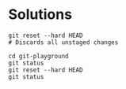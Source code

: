 # Solutions

```shell
git reset --hard HEAD
# Discards all unstaged changes
```

```shell
cd git-playground
git status
git reset --hard HEAD
git status
```
